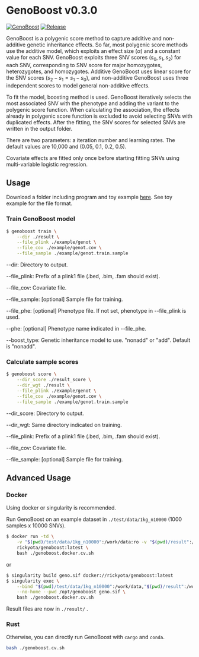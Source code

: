 # GenoBoost v0.3.0

[![GenoBoost](https://github.com/rickyota/genoboost/actions/workflows/genoboost.yml/badge.svg)](https://github.com/rickyota/genoboost/actions/workflows/genoboost.yml)
[![Release](https://github.com/rickyota/genoboost/actions/workflows/publish.yml/badge.svg)](https://github.com/rickyota/genoboost/actions/workflows/publish.yml)

GenoBoost is a polygenic score method to capture additive and non-additive genetic inheritance effects.
So far, most polygenic score methods use the additive model, which exploits an effect size ($\alpha$) and a constant value for each SNV.
GenoBoost exploits three SNV scores ($s_0, s_1, s_2$) for each SNV, corresponding to SNV score for major homozygotes, heterozygotes, and homozygotes. Additive GenoBoost uses linear score for the SNV scores ($s_2-s_1=s_1-s_0$), and non-additive GenoBoost uses three independent scores to model general non-additive effects.

To fit the model, boosting method is used. GenoBoost iteratively selects the most associated SNV with the phenotype and adding the variant to the polygenic score function. When calculating the association, the effects already in polygenic score function is excluded to avoid selecting SNVs with duplicated effects.
After the fitting, the SNV scores for selected SNVs are written in the output folder.

There are two parameters: a iteration number and learning rates. The default values are 10,000 and (0.05, 0.1, 0.2, 0.5).

Covariate effects are fitted only once before starting fitting SNVs using multi-variable logistic regression.


## Usage

Download a folder including program and toy example [here](https://github.com/rickyota/genoboost/releases).
See toy example for the file format.

### Train GenoBoost model

```bash
$ genoboost train \
    --dir ./result \
    --file_plink ./example/genot \
    --file_cov ./example/genot.cov \
    --file_sample ./example/genot.train.sample
```

--dir: Directory to output.

--file_plink: Prefix of a plink1 file (.bed, .bim, .fam should exist).

--file_cov: Covariate file.

--file_sample: [optional] Sample file for training.

--file_phe: [optional] Phenotype file. If not set, phenotype in --file_plink is used.

--phe: [optional] Phenotype name indicated in --file_phe.

--boost_type: Genetic inheritance model to use. "nonadd" or "add". Default is "nonadd".


### Calculate sample scores

```bash
$ genoboost score \
    --dir_score ./result_score \
    --dir_wgt ./result \
    --file_plink ./example/genot \
    --file_cov ./example/genot.cov \
    --file_sample ./example/genot.train.sample
```

--dir_score: Directory to output.

--dir_wgt: Same directory indicated on training. 

--file_plink: Prefix of a plink1 file (.bed, .bim, .fam should exist).

--file_cov: Covariate file.

--file_sample: [optional] Sample file for training.



## Advanced Usage

### Docker

Using docker or singularity is recommended.

Run GenoBoost on an example dataset in `./test/data/1kg_n10000` (1000 samples x 10000 SNVs).

```bash
$ docker run -td \
    -v "$(pwd)/test/data/1kg_n10000":/work/data:ro -v "$(pwd)/result":/work/result \
    rickyota/genoboost:latest \
    bash ./genoboost.docker.cv.sh
```

or

```bash
$ singularity build geno.sif docker://rickyota/genoboost:latest
$ singularity exec \
    --bind "$(pwd)/test/data/1kg_n10000":/work/data,"$(pwd)/result":/work/result \
    --no-home --pwd /opt/genoboost geno.sif \
    bash ./genoboost.docker.cv.sh
```

Result files are now in `./result/` .

### Rust

Otherwise, you can directly run GenoBoost with `cargo` and `conda`.

```bash
bash ./genoboost.cv.sh
```
